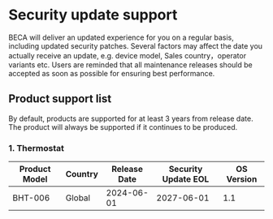 # Security update support

BECA will deliver an updated experience for you on a regular basis, including updated security patches. Several factors may affect the date you actually receive an update, e.g. device model, Sales country，operator variants etc. Users are reminded that all maintenance releases should be accepted as soon as possible for ensuring best performance.

## Product support list

By default, products are supported for at least 3 years from release date. The product will always be supported if it continues to be produced.

### 1. Thermostat

|Product Model|Country|Release Date|Security Update EOL|OS Version|
|--|--|--|--|--|
|BHT-006|Global|2024-06-01|2027-06-01|1.1|